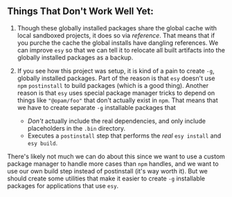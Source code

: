 ## Things That Don't Work Well Yet:
1. Though these globally installed packages share the global cache with local
   sandboxed projects, it does so via *reference*.  That means that if you
   purche the cache the global installs have dangling references. We can
   improve `esy` so that we can tell it to relocate all built artifacts into
   the globally installed packages as a backup.
2. If you see how this project was setup, it is kind of a pain to
   create `-g`, globally installed packages. Part of the reason is that `esy`
   doesn't use `npm` `postinstall` to build packages (which is a good thing).
   Another reason is that `esy` uses special package manager tricks to depend
   on things like `"@opam/foo"` that don't actually exist in `npm`. That means
   that we have to create separate `-g` installable packages that

   - *Don't* actually include the real dependencies, and only include
     placeholders in the `.bin` directory.
   - Executes a `postinstall` step that performs the *real* `esy install` and
     `esy build`.

There's likely not much we can do about this since we want to use a custom
package manager to handle more cases than `npm` handles, and we want to use our
own build step instead of postinstall (it's way worth it). But we should create
some utilities that make it easier to create `-g` installable packages for
applications that use `esy`.

